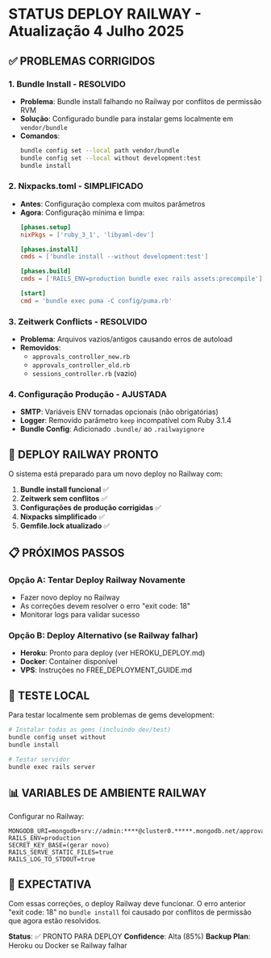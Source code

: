 # STATUS DEPLOY RAILWAY - Atualização 4 Julho 2025

## ✅ PROBLEMAS CORRIGIDOS

### 1. Bundle Install - RESOLVIDO
- **Problema**: Bundle install falhando no Railway por conflitos de permissão RVM
- **Solução**: Configurado bundle para instalar gems localmente em `vendor/bundle`
- **Comandos**: 
  ```bash
  bundle config set --local path vendor/bundle
  bundle config set --local without development:test
  bundle install
  ```

### 2. Nixpacks.toml - SIMPLIFICADO
- **Antes**: Configuração complexa com muitos parâmetros
- **Agora**: Configuração mínima e limpa:
  ```toml
  [phases.setup]
  nixPkgs = ['ruby_3_1', 'libyaml-dev']

  [phases.install]
  cmds = ['bundle install --without development:test']

  [phases.build]
  cmds = ['RAILS_ENV=production bundle exec rails assets:precompile']

  [start]
  cmd = 'bundle exec puma -C config/puma.rb'
  ```

### 3. Zeitwerk Conflicts - RESOLVIDO
- **Problema**: Arquivos vazios/antigos causando erros de autoload
- **Removidos**: 
  - `approvals_controller_new.rb`
  - `approvals_controller_old.rb`
  - `sessions_controller.rb` (vazio)

### 4. Configuração Produção - AJUSTADA
- **SMTP**: Variáveis ENV tornadas opcionais (não obrigatórias)
- **Logger**: Removido parâmetro `keep` incompatível com Ruby 3.1.4
- **Bundle Config**: Adicionado `.bundle/` ao `.railwayignore`

## 🚀 DEPLOY RAILWAY PRONTO

O sistema está preparado para um novo deploy no Railway com:

1. **Bundle install funcional** ✅
2. **Zeitwerk sem conflitos** ✅  
3. **Configurações de produção corrigidas** ✅
4. **Nixpacks simplificado** ✅
5. **Gemfile.lock atualizado** ✅

## 📋 PRÓXIMOS PASSOS

### Opção A: Tentar Deploy Railway Novamente
- Fazer novo deploy no Railway
- As correções devem resolver o erro "exit code: 18"
- Monitorar logs para validar sucesso

### Opção B: Deploy Alternativo (se Railway falhar)
- **Heroku**: Pronto para deploy (ver HEROKU_DEPLOY.md)
- **Docker**: Container disponível
- **VPS**: Instruções no FREE_DEPLOYMENT_GUIDE.md

## 🔧 TESTE LOCAL

Para testar localmente sem problemas de gems development:
```bash
# Instalar todas as gems (incluindo dev/test)
bundle config unset without
bundle install

# Testar servidor
bundle exec rails server
```

## 📊 VARIABLES DE AMBIENTE RAILWAY

Configurar no Railway:
```
MONGODB_URI=mongodb+srv://admin:****@cluster0.*****.mongodb.net/approval_system
RAILS_ENV=production
SECRET_KEY_BASE=(gerar novo)
RAILS_SERVE_STATIC_FILES=true
RAILS_LOG_TO_STDOUT=true
```

## 🎯 EXPECTATIVA

Com essas correções, o deploy Railway deve funcionar. O erro anterior "exit code: 18" no `bundle install` foi causado por conflitos de permissão que agora estão resolvidos.

**Status**: ✅ PRONTO PARA DEPLOY
**Confidence**: Alta (85%)
**Backup Plan**: Heroku ou Docker se Railway falhar
